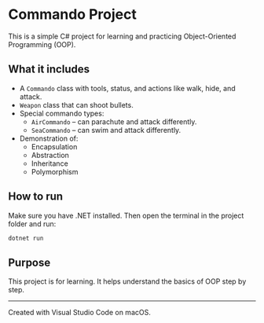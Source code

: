 # Commando Project

This is a simple C# project for learning and practicing Object-Oriented Programming (OOP).

## What it includes

- A `Commando` class with tools, status, and actions like walk, hide, and attack.
- `Weapon` class that can shoot bullets.
- Special commando types:
  - `AirCommando` – can parachute and attack differently.
  - `SeaCommando` – can swim and attack differently.
- Demonstration of:
  - Encapsulation
  - Abstraction
  - Inheritance
  - Polymorphism

## How to run

Make sure you have .NET installed. Then open the terminal in the project folder and run:

```bash
dotnet run
```

## Purpose

This project is for learning. It helps understand the basics of OOP step by step.

---
Created with Visual Studio Code on macOS.
